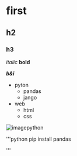 # first #
## h2 ##
### h3 ##

*italic*
**bold**

***b&i***
- pyton
  - pandas
  - jango
- web
  - html
  - css
  
![imagepython](https://www.pngall.com/wp-content/uploads/5/Python-Transparent.png)

'''python
pip install pandas

'''

